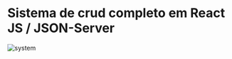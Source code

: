 # Sistema de crud completo em React JS / JSON-Server

<img src="https://i.ibb.co/jrrqTV6/system.png" alt="system" border="0">